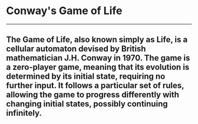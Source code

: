 # Conway's Game of Life

------------------------------------------------------------------------
The Game of Life, also known simply as Life, is a cellular automaton devised by British mathematician J.H. Conway in 1970. The game is a zero-player game, meaning that its evolution is determined by its initial state, requiring no further input. It follows a particular set of rules, allowing the game to progress differently with changing initial states, possibly continuing infinitely.
------------------------------------------------------------------------

